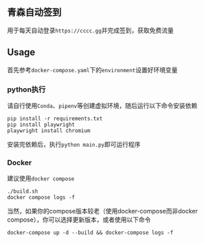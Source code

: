 <!--
 * @Author: Abel
 * @Date: 2023-05-22 10:49:38
 * @LastEditTime: 2023-05-22 11:28:26
-->
## 青森自动签到

用于每天自动登录`https://cccc.gg`并完成签到，获取免费流量

## Usage

首先参考``docker-compose.yaml``下的`environment`设置好环境变量

### python执行

请自行使用`Conda`、`pipenv`等创建虚拟环境，随后运行以下命令安装依赖

```shell
pip install -r requirements.txt
pip install playwright
playwright install chromium
```



安装完依赖后，执行`python main.py`即可运行程序

### Docker

建议使用`docker compose`

```shell
./build.sh
docker compose logs -f
```

当然，如果你的compose版本较老（使用docker-compose而非docker compose），你可以选择更新版本，或者使用以下命令

```shell
docker-compose up -d --build && docker-compose logs -f
```